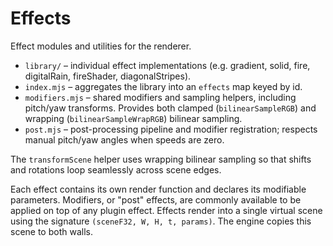 # Effects

Effect modules and utilities for the renderer.

- `library/` – individual effect implementations (e.g. gradient, solid, fire, digitalRain, fireShader, diagonalStripes).
- `index.mjs` – aggregates the library into an `effects` map keyed by id.
- `modifiers.mjs` – shared modifiers and sampling helpers, including pitch/yaw transforms.
  Provides both clamped (`bilinearSampleRGB`) and wrapping (`bilinearSampleWrapRGB`) bilinear sampling.
- `post.mjs` – post-processing pipeline and modifier registration; respects manual pitch/yaw angles when speeds are zero.

The `transformScene` helper uses wrapping bilinear sampling so that shifts and rotations 
loop seamlessly across scene edges.

Each effect contains its own render function and declares its modifiable parameters.
Modifiers, or "post" effects, are commonly available to be applied on top of any plugin effect.
Effects render into a single virtual scene using the signature
`(sceneF32, W, H, t, params)`. The engine copies this scene to both walls.
